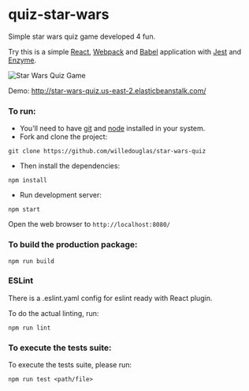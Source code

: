 # quiz-star-wars
Simple star wars quiz game developed 4 fun.

Try this is a simple [React](https://facebook.github.io/react/), [Webpack](http://webpack.github.io/) and [Babel](https://babeljs.io/) application with [Jest](https://facebook.github.io/jest/) and [Enzyme](https://github.com/airbnb/enzyme).

![Star Wars Quiz Game](https://i.imgur.com/gRdAHv6.png)

Demo: http://star-wars-quiz.us-east-2.elasticbeanstalk.com/

### To run:

* You'll need to have [git](https://git-scm.com/) and [node](https://nodejs.org/en/) installed in your system.
* Fork and clone the project:

```
git clone https://github.com/willedouglas/star-wars-quiz
```

* Then install the dependencies:

```
npm install
```

* Run development server:

```
npm start
```

Open the web browser to `http://localhost:8080/`

### To build the production package:

```
npm run build
```

### ESLint
There is a .eslint.yaml config for eslint ready with React plugin.

To do the actual linting, run:

```
npm run lint
```

### To execute the tests suite:
To execute the tests suite, please run:

```
npm run test <path/file>
```
